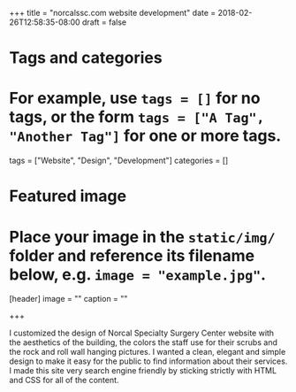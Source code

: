 +++
title = "norcalssc.com website development"
date = 2018-02-26T12:58:35-08:00
draft = false

# Tags and categories
# For example, use `tags = []` for no tags, or the form `tags = ["A Tag", "Another Tag"]` for one or more tags.
tags = ["Website", "Design", "Development"]
categories = []

# Featured image
# Place your image in the `static/img/` folder and reference its filename below, e.g. `image = "example.jpg"`.
[header]
image = ""
caption = ""

+++



I customized the design of Norcal Specialty Surgery Center website with the aesthetics of the building, the colors the staff use for their scrubs and the rock and roll wall hanging pictures. I wanted a clean, elegant and simple design to make it easy for the public to find information about their services. I made this site very search engine friendly by sticking strictly with HTML and CSS for all of the content. 
